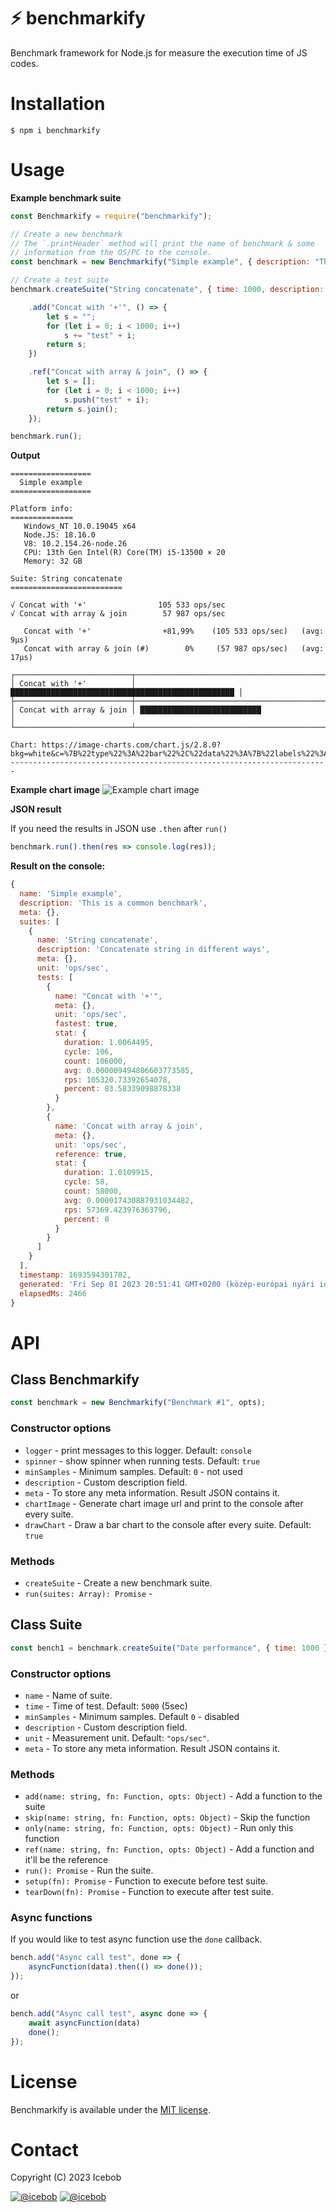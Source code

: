# :zap: benchmarkify
Benchmark framework for Node.js for measure the execution time of JS codes.

# Installation
```
$ npm i benchmarkify
```

# Usage

**Example benchmark suite**
```js
const Benchmarkify = require("benchmarkify");

// Create a new benchmark
// The `.printHeader` method will print the name of benchmark & some
// information from the OS/PC to the console.
const benchmark = new Benchmarkify("Simple example", { description: "This is a common benchmark", chartImage: true }).printHeader();

// Create a test suite
benchmark.createSuite("String concatenate", { time: 1000, description: "Concatenate string in different ways" })

    .add("Concat with '+'", () => {
		let s = "";
		for (let i = 0; i < 1000; i++)
			s += "test" + i;
		return s;
	})

	.ref("Concat with array & join", () => {
		let s = [];
		for (let i = 0; i < 1000; i++)
			s.push("test" + i);
		return s.join();
	});

benchmark.run();
```

**Output**
```
==================
  Simple example
==================

Platform info:
==============
   Windows_NT 10.0.19045 x64
   Node.JS: 18.16.0
   V8: 10.2.154.26-node.26
   CPU: 13th Gen Intel(R) Core(TM) i5-13500 × 20
   Memory: 32 GB

Suite: String concatenate
=========================

√ Concat with '+'                105 533 ops/sec
√ Concat with array & join        57 987 ops/sec

   Concat with '+'                +81,99%    (105 533 ops/sec)   (avg: 9μs)
   Concat with array & join (#)        0%     (57 987 ops/sec)   (avg: 17μs)

┌──────────────────────────┬────────────────────────────────────────────────────┐
│ Concat with '+'          │ ██████████████████████████████████████████████████ │
├──────────────────────────┼────────────────────────────────────────────────────┤
│ Concat with array & join │ ███████████████████████████                        │
└──────────────────────────┴────────────────────────────────────────────────────┘

Chart: https://image-charts.com/chart.js/2.8.0?bkg=white&c=%7B%22type%22%3A%22bar%22%2C%22data%22%3A%7B%22labels%22%3A%5B%22Concat%20with%20%27%2B%27%22%2C%22Concat%20with%20array%20%26%20join%22%5D%2C%22datasets%22%3A%5B%7B%22label%22%3A%22Dataset%201%22%2C%22backgroundColor%22%3A%22rgba%2854%2C%20162%2C%20235%2C%200.5%29%22%2C%22borderColor%22%3A%22rgb%2854%2C%20162%2C%20235%29%22%2C%22borderWidth%22%3A1%2C%22data%22%3A%5B105532.65917212216%2C57986.883366982394%5D%7D%5D%7D%2C%22options%22%3A%7B%22responsive%22%3Afalse%2C%22legend%22%3A%7B%22display%22%3Afalse%2C%22position%22%3A%22top%22%7D%2C%22title%22%3A%7B%22display%22%3Atrue%2C%22text%22%3A%22String%20concatenate%7C%28ops%2Fsec%29%22%7D%2C%22layout%22%3A%7B%22padding%22%3A20%7D%7D%7D
-----------------------------------------------------------------------
```

**Example chart image**
![Example chart image](https://image-charts.com/chart.js/2.8.0?bkg=white&c=%7B%22type%22%3A%22bar%22%2C%22data%22%3A%7B%22labels%22%3A%5B%22Concat%20with%20%27%2B%27%22%2C%22Concat%20with%20array%20%26%20join%22%5D%2C%22datasets%22%3A%5B%7B%22label%22%3A%22Dataset%201%22%2C%22backgroundColor%22%3A%22rgba%2854%2C%20162%2C%20235%2C%200.5%29%22%2C%22borderColor%22%3A%22rgb%2854%2C%20162%2C%20235%29%22%2C%22borderWidth%22%3A1%2C%22data%22%3A%5B105320.73392654078%2C57369.423976363796%5D%7D%5D%7D%2C%22options%22%3A%7B%22responsive%22%3Afalse%2C%22legend%22%3A%7B%22display%22%3Afalse%2C%22position%22%3A%22top%22%7D%2C%22title%22%3A%7B%22display%22%3Atrue%2C%22text%22%3A%22String%20concatenate%7C%28ops%2Fsec%29%22%7D%2C%22layout%22%3A%7B%22padding%22%3A20%7D%7D%7D)

**JSON result**

If you need the results in JSON use `.then` after `run()`

```js
benchmark.run().then(res => console.log(res));
```

**Result on the console:**
```js
{
  name: 'Simple example',
  description: 'This is a common benchmark',
  meta: {},
  suites: [
    {
      name: 'String concatenate',
      description: 'Concatenate string in different ways',
      meta: {},
      unit: 'ops/sec',
      tests: [
        {
          name: "Concat with '+'",
          meta: {},
          unit: 'ops/sec',
          fastest: true,
          stat: {
            duration: 1.0064495,
            cycle: 106,
            count: 106000,
            avg: 0.000009494806603773585,
            rps: 105320.73392654078,
            percent: 83.58339098878338
          }
        },
        {
          name: 'Concat with array & join',
          meta: {},
          unit: 'ops/sec',
          reference: true,
          stat: {
            duration: 1.0109915,
            cycle: 58,
            count: 58000,
            avg: 0.000017430887931034482,
            rps: 57369.423976363796,
            percent: 0
          }
        }
      ]
    }
  ],
  timestamp: 1693594301782,
  generated: 'Fri Sep 01 2023 20:51:41 GMT+0200 (közép-európai nyári idő)',
  elapsedMs: 2466
}
```

# API

## Class Benchmarkify

```js
const benchmark = new Benchmarkify("Benchmark #1", opts);
```

### Constructor options
* `logger` - print messages to this logger. Default: `console`
* `spinner` - show spinner when running tests. Default: `true`
* `minSamples` - Minimum samples. Default: `0` - not used
* `description` - Custom description field.
* `meta` - To store any meta information. Result JSON contains it.
* `chartImage` - Generate chart image url and print to the console after every suite.
* `drawChart` - Draw a bar chart to the console after every suite. Default: `true`

### Methods
* `createSuite` - Create a new benchmark suite.
* `run(suites: Array): Promise` - 

## Class Suite

```js
const bench1 = benchmark.createSuite("Date performance", { time: 1000 });
```

### Constructor options
* `name` - Name of suite.
* `time` - Time of test. Default: `5000` (5sec)
* `minSamples` - Minimum samples. Default `0` - disabled
* `description` - Custom description field.
* `unit` - Measurement unit. Default: `"ops/sec"`.
* `meta` - To store any meta information. Result JSON contains it.

### Methods
* `add(name: string, fn: Function, opts: Object)` - Add a function to the suite
* `skip(name: string, fn: Function, opts: Object)` - Skip the function
* `only(name: string, fn: Function, opts: Object)` - Run only this function
* `ref(name: string, fn: Function, opts: Object)` - Add a function and it'll be the reference
* `run(): Promise` - Run the suite.
* `setup(fn): Promise` - Function to execute before test suite.
* `tearDown(fn): Promise` - Function to execute after test suite.

### Async functions
If you would like to test async function use the `done` callback.

```js
bench.add("Async call test", done => {
    asyncFunction(data).then(() => done());
});
```

or 

```js
bench.add("Async call test", async done => {
    await asyncFunction(data)
    done();
});
```

# License
Benchmarkify is available under the [MIT license](https://tldrlegal.com/license/mit-license).

# Contact

Copyright (C) 2023 Icebob

[![@icebob](https://img.shields.io/badge/github-icebob-green.svg)](https://github.com/icebob) [![@icebob](https://img.shields.io/badge/twitter-Icebobcsi-blue.svg)](https://twitter.com/Icebobcsi)

